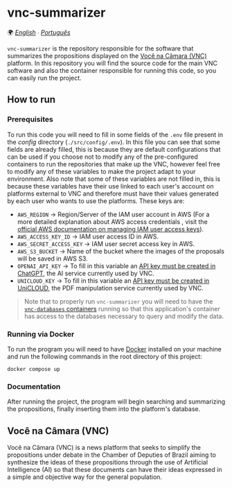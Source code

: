 # vnc-summarizer

🌍 *[English](README.md) ∙ [Português](README_pt.md)*

`vnc-summarizer` is the repository responsible for the software that summarizes the propositions displayed on the
[Você na Câmara (VNC)](#você-na-câmara-vnc) platform. In this repository you will find the source code for the main VNC
software and also the container responsible for running this code, so you can easily run the project.

## How to run

### Prerequisites

To run this code you will need to fill in some fields of the `.env` file present in the _config_ directory
(`./src/config/.env`). In this file you can see that some fields are already filled, this is because they are
default configurations that can be used if you choose not to modify any of the pre-configured containers to run the
repositories that make up the VNC,  however feel free to modify any of these variables to make the project adapt to your
environment. Also note that some of these variables are not filled in, this is because these variables have their use
linked to each user's account on platforms external to VNC and therefore must have their values generated by each user
who wants to use the platforms. These keys are:
* `AWS_REGION` → Region/Server of the IAM user account in AWS (For a more detailed explanation about AWS access credentials
, visit the [official AWS documentation on managing IAM user access keys](https://docs.aws.amazon.com/IAM/latest/UserGuide/id_credentials_access-keys.html)).
* `AWS_ACCESS_KEY_ID` → IAM user access ID in AWS.
* `AWS_SECRET_ACCESS_KEY` → IAM user secret access key in AWS.
* `AWS_S3_BUCKET` → Name of the bucket where the images of the proposals will be saved in AWS S3.
* `OPENAI_API_KEY` → To fill in this variable an [API key must be created in ChatGPT](https://platform.openai.com/account/api-keys), 
the AI service currently used by VNC.
* `UNICLOUD_KEY` → To fill in this variable an [API key must be created in UniCLOUD](https://cloud.unidoc.io/#/api-keys),
the PDF manipulation service currently used by VNC.

> Note that to properly run `vnc-summarizer` you will need to have the [`vnc-databases` containers](https://github.com/devlucassantos/vnc-databases)
running so that this application's container has access to the databases necessary to query and modify the data.

### Running via Docker

To run the program you will need to have [Docker](https://www.docker.com) installed on your machine and run the following
commands in the root directory of this project:

````shell
docker compose up
````

### Documentation

After running the project, the program will begin searching and summarizing the propositions, finally inserting them
into the platform's database.

## Você na Câmara (VNC)

Você na Câmara (VNC) is a news platform that seeks to simplify the propositions under debate in the Chamber of Deputies
of Brazil aiming to synthesize the ideas of these propositions through the use of Artificial Intelligence (AI) so that
these documents can have their ideas expressed in a simple and objective way for the general population.

